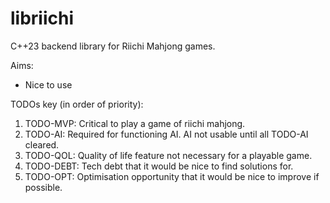 # libriichi
 C++23 backend library for Riichi Mahjong games.

Aims:
- Nice to use

TODOs key (in order of priority):
1. TODO-MVP: Critical to play a game of riichi mahjong.
2. TODO-AI: Required for functioning AI. AI not usable until all TODO-AI cleared.
3. TODO-QOL: Quality of life feature not necessary for a playable game.
4. TODO-DEBT: Tech debt that it would be nice to find solutions for.
5. TODO-OPT: Optimisation opportunity that it would be nice to improve if possible.
